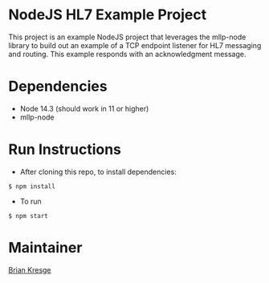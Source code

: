 # NodeJS HL7 Example Project
This project is an example NodeJS project that leverages the mllp-node library to build out an example of a TCP endpoint listener for HL7 messaging and routing.  This example responds with an acknowledgment message.

# Dependencies
* Node 14.3 (should work in 11 or higher)
* mllp-node

# Run Instructions
* After cloning this repo, to install dependencies:
```
$ npm install
```
* To run
```
$ npm start
```
# Maintainer
[Brian Kresge](mailto:brian.kresge@spectrummg.com)
